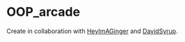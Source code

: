 # OOP_arcade

Create in collaboration with [HeyImAGinger](https://github.com/HeyImAGinger) and [DavidSyrup](github.com/DavidSyrup).